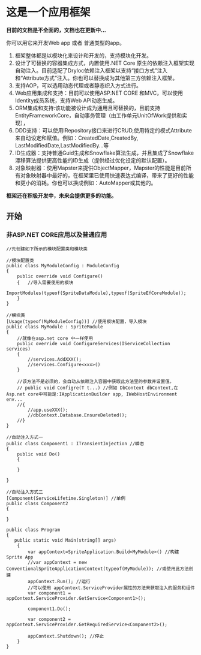 # 这是一个应用框架
**目前的文档是不全面的，文档也在更新中...**

你可以用它来开发Web app 或者 普通类型的app。
1. 框架整体都是以模块化来设计和开发的，支持模块化开发。
2. 设计了可替换的容器集成方式，内置使用.NET Core 原生的依赖注入框架实现自动注入。目前适配了DryIoc依赖注入框架以支持“接口方式”注入和“Attribute方式”注入。你也可以替换成为其他第三方依赖注入框架。
3. 支持AOP，可以选用动态代理或者静态织入方式进行。
4. Web应用集成和支持：目前可以使用ASP.NET CORE 和MVC，可以使用Identity成员系统，支持Web API动态生成。
5. ORM集成和支持:该功能被设计成为通用且可替换的，目前支持 EntityFrameworkCore，自动事务管理（由工作单元UnitOfWork提供和实现），
6. DDD支持：可以使用IRepository接口来进行CRUD,使用特定的模式Attribute来自动设定和赋值。例如：CreatedDate,CreatedBy, LastModifiedDate,LastModifiedBy...等
7. ID生成器：支持普通Guid生成和Snowflake算法生成，并且集成了Snowflake漂移算法提供更高性能的ID生成（提供经过优化设定的默认配置）。
8. 对象映射器：使用Mapster来提供ObjectMapper，Mapster的性能是目前所有对象映射器中最好的，在框架里已使用快速表达式编译，带来了更好的性能和更小的消耗。你也可以换成例如：AutoMapper或其他的。


**框架还在积极开发中，未来会提供更多的功能。**
## 开始

### 非ASP.NET CORE应用以及普通应用


    //先创建如下所示的模块配置类和模块类
    
    //模块配置类
    public class MyModuleConfig : ModuleConfig
    {
        public override void Configure()
        {   //导入需要使用的模块
            ImportModules(typeof(SpriteDataModule),typeof(SpriteEfCoreModule));
        }
    }
    
    //模块类
    [Usage(typeof(MyModuleConfig))] //使用模块配置，导入模块
    public class MyModule : SpriteModule
    {
        //就像在asp.net core 中一样使用
        public override void ConfigureServices(IServiceCollection services)
        {
            //services.AddXXX();
            //services.Configure<xxx>()
        }

        //该方法不是必须的，会自动从依赖注入容器中获取此方法里的参数并设置值。
        // public void Configre(T t...) //例如 DbContext dbContext,在Asp.net core中可能是:IApplicationBuilder app, IWebHostEnvironment env...
        //{
            //app.useXXX();
            //dbContext.Database.EnsureDeleted();
        //}
    }

    //自动注入方式一 
    public class Component1 : ITransientInjection //瞬态
    {
        public void Do()
        {
            
        }
        
    }
    
    //自动注入方式二
    [Component(ServiceLifetime.Singleton)] //单例
    public class Component2
    {
        
    }
    
    public class Program
    {
       public static void Main(string[] args)
        {
            var appContext=SpriteApplication.Build<MyModule>() //构建 Sprite App
            //var appContext = new ConventionalSpriteApplicationContext(typeof(MyModule)); //或使用此方法创建
            appContext.Run(); //运行
            //可以使用 appContext.ServiceProvider属性的方法来获取注入的服务和组件
            var component1 = appContext.ServiceProvider.GetService<Component1>();
            
            component1.Do();

            var component2 = appContext.ServiceProvider.GetRequiredService<Component2>();
            
            appContext.Shutdown(); //停止
        }
    }
